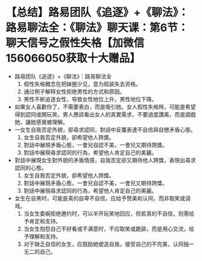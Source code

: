 # 【总结】路易团队《追逐》+《聊法》：路易聊法全：《聊法》聊天课：第6节：聊天信号之假性失格【加微信156066050获取十大赠品】

-   路易团队《追逐》+《聊法》：路易聊法全
    1.  假性失格概念在把妹圈少见，意为假装失去资格。
    2.  通过例子解释女性拒绝男性的方式和原因。
    3.  男性不断追逐女性，导致女性地位上升，男性地位下降。
-   如果女人喜歡你了，不需要表白，而是吸引她。女人假性失格時，可能是希望得到認同或開玩笑。男人應該看出女人的真實需求，不要過度讚美，而是調戲她，讓她感覺被理解。
-   一女生自我否定外貌，卻尋求認同，對話中反覆表達不自信與自戀矛盾心態。
    1.  女生自我否定外貌，卻希望他人誇獎。
    2.  對話中展現矛盾心態，一會兒自認不美，一會兒又期待誇獎。
    3.  對話中展現尋求認同的行為，希望他人肯定自己的美麗。
-   對話中展現女生對外貌的矛盾情感，自我否定卻又期待他人誇獎，表現出尋求認同的心態。
    1.  女生自我否定外貌，卻希望他人誇獎。
    2.  對話中展現矛盾心態，一會兒自認不美，一會兒又期待誇獎。
    3.  對話中展現尋求認同的行為，希望他人肯定自己的美麗。
-   女生在自黑时，可能是真的自卑不自信，应给予赞美和认同，而非取笑或调戏。
    1.  当女生委婉拒绝邀约时，可以半开玩笑地回应，但若真的不自信，则需给予肯定和支持。
    2.  当女生抱怨自己不好看或不满意时，不应取笑或跪舔，而是用心交流，给予理解和支持。
    3.  对于缺乏自信的女生，应鼓励她塑造自我，接受自己的不完美，认同独一无二的自己。